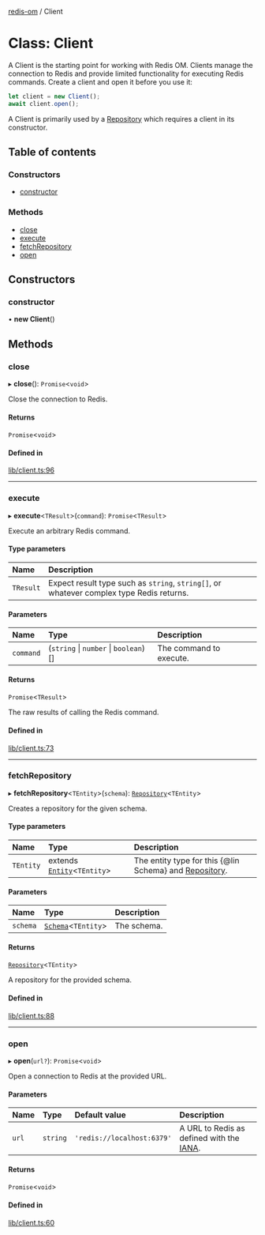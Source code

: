 [redis-om](../README.md) / Client

# Class: Client

A Client is the starting point for working with Redis OM. Clients manage the
connection to Redis and provide limited functionality for executing Redis commands.
Create a client and open it before you use it:

```typescript
let client = new Client();
await client.open();
```

A Client is primarily used by a [Repository](Repository.md) which requires a client in
its constructor.

## Table of contents

### Constructors

- [constructor](Client.md#constructor)

### Methods

- [close](Client.md#close)
- [execute](Client.md#execute)
- [fetchRepository](Client.md#fetchrepository)
- [open](Client.md#open)

## Constructors

### constructor

• **new Client**()

## Methods

### close

▸ **close**(): `Promise`<`void`\>

Close the connection to Redis.

#### Returns

`Promise`<`void`\>

#### Defined in

[lib/client.ts:96](https://github.com/redis/redis-om-node/blob/80a8574/lib/client.ts#L96)

___

### execute

▸ **execute**<`TResult`\>(`command`): `Promise`<`TResult`\>

Execute an arbitrary Redis command.

#### Type parameters

| Name | Description |
| :------ | :------ |
| `TResult` | Expect result type such as `string`, `string[]`, or whatever complex type Redis returns. |

#### Parameters

| Name | Type | Description |
| :------ | :------ | :------ |
| `command` | (`string` \| `number` \| `boolean`)[] | The command to execute. |

#### Returns

`Promise`<`TResult`\>

The raw results of calling the Redis command.

#### Defined in

[lib/client.ts:73](https://github.com/redis/redis-om-node/blob/80a8574/lib/client.ts#L73)

___

### fetchRepository

▸ **fetchRepository**<`TEntity`\>(`schema`): [`Repository`](Repository.md)<`TEntity`\>

Creates a repository for the given schema.

#### Type parameters

| Name | Type | Description |
| :------ | :------ | :------ |
| `TEntity` | extends [`Entity`](Entity.md)<`TEntity`\> | The entity type for this {@lin Schema} and [Repository](Repository.md). |

#### Parameters

| Name | Type | Description |
| :------ | :------ | :------ |
| `schema` | [`Schema`](Schema.md)<`TEntity`\> | The schema. |

#### Returns

[`Repository`](Repository.md)<`TEntity`\>

A repository for the provided schema.

#### Defined in

[lib/client.ts:88](https://github.com/redis/redis-om-node/blob/80a8574/lib/client.ts#L88)

___

### open

▸ **open**(`url?`): `Promise`<`void`\>

Open a connection to Redis at the provided URL.

#### Parameters

| Name | Type | Default value | Description |
| :------ | :------ | :------ | :------ |
| `url` | `string` | `'redis://localhost:6379'` | A URL to Redis as defined with the [IANA](https://www.iana.org/assignments/uri-schemes/prov/redis). |

#### Returns

`Promise`<`void`\>

#### Defined in

[lib/client.ts:60](https://github.com/redis/redis-om-node/blob/80a8574/lib/client.ts#L60)
